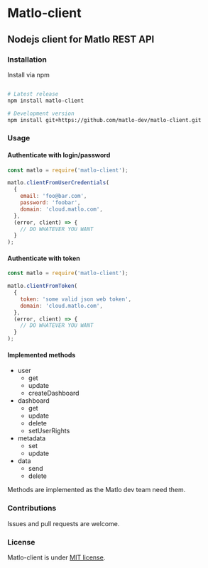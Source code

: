 
Matlo-client
===

Nodejs client for Matlo REST API
---

### Installation

Install via npm

```bash

# Latest release
npm install matlo-client

# Development version
npm install git+https://github.com/matlo-dev/matlo-client.git

```

### Usage

#### Authenticate with login/password

```js
const matlo = require('matlo-client');

matlo.clientFromUserCredentials(
  {
    email: 'foo@bar.com',
    password: 'foobar',
    domain: 'cloud.matlo.com',
  },
  (error, client) => {
    // DO WHATEVER YOU WANT
  }
);

```

#### Authenticate with token

```js
const matlo = require('matlo-client');

matlo.clientFromToken(
  {
    token: 'some valid json web token',
    domain: 'cloud.matlo.com',
  },
  (error, client) => {
    // DO WHATEVER YOU WANT
  }
);

```

#### Implemented methods

- user
  - get
  - update
  - createDashboard
- dashboard
  - get
  - update
  - delete
  - setUserRights
- metadata
  - set
  - update
- data
  - send
  - delete

Methods are implemented as the Matlo dev team need them.

### Contributions

Issues and pull requests are welcome.

### License

Matlo-client is under [MIT license](./LICENSE).
